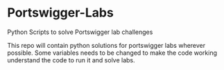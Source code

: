 # Portswigger-Labs
Python Scripts to solve Portswigger lab challenges

This repo will contain python solutions for portswigger labs wherever possible. Some variables needs to be changed to make the code working understand the code to run it and solve labs.
